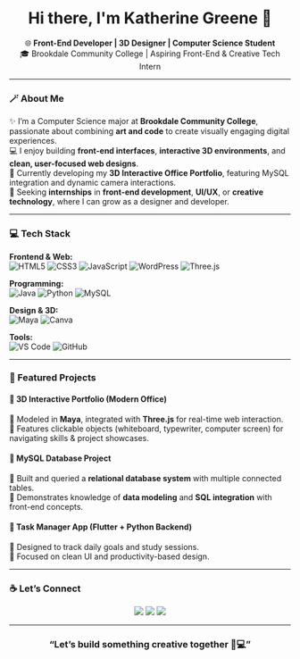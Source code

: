 <!-- 🌌 Katherine Greene | Front-End Developer & Creative Technologist -->

<h1 align="center">Hi there, I'm Katherine Greene 👋</h1>

<p align="center">
  🌐 <b>Front-End Developer | 3D Designer | Computer Science Student</b> <br>
  🎓 Brookdale Community College | Aspiring Front-End & Creative Tech Intern
</p>

---

### 🪄 About Me  
✨ I’m a Computer Science major at **Brookdale Community College**, passionate about combining **art and code** to create visually engaging digital experiences.  
💻 I enjoy building **front-end interfaces**, **interactive 3D environments**, and **clean, user-focused web designs**.  
🚀 Currently developing my **3D Interactive Office Portfolio**, featuring MySQL integration and dynamic camera interactions.  
🎯 Seeking **internships** in **front-end development**, **UI/UX**, or **creative technology**, where I can grow as a designer and developer.  

---

### 💻 Tech Stack  

**Frontend & Web:**  
![HTML5](https://img.shields.io/badge/HTML5-E34F26?style=for-the-badge&logo=html5&logoColor=white)
![CSS3](https://img.shields.io/badge/CSS3-1572B6?style=for-the-badge&logo=css3&logoColor=white)
![JavaScript](https://img.shields.io/badge/JavaScript-F7DF1E?style=for-the-badge&logo=javascript&logoColor=black)
![WordPress](https://img.shields.io/badge/WordPress-21759B?style=for-the-badge&logo=wordpress&logoColor=white)
![Three.js](https://img.shields.io/badge/Three.js-000000?style=for-the-badge&logo=three.js&logoColor=white)

**Programming:**  
![Java](https://img.shields.io/badge/Java-ED8B00?style=for-the-badge&logo=openjdk&logoColor=white)
![Python](https://img.shields.io/badge/Python-3776AB?style=for-the-badge&logo=python&logoColor=white)
![MySQL](https://img.shields.io/badge/MySQL-005C84?style=for-the-badge&logo=mysql&logoColor=white)

**Design & 3D:**  
![Maya](https://img.shields.io/badge/Maya-00B0FF?style=for-the-badge&logo=autodesk&logoColor=white)
![Canva](https://img.shields.io/badge/Canva-00C4CC?style=for-the-badge&logo=canva&logoColor=white)

**Tools:**  
![VS Code](https://img.shields.io/badge/VSCode-007ACC?style=for-the-badge&logo=visualstudiocode&logoColor=white)
![GitHub](https://img.shields.io/badge/GitHub-181717?style=for-the-badge&logo=github&logoColor=white)

---

### 🌟 Featured Projects  

#### 🏢 3D Interactive Portfolio (Modern Office)  
🔹 Modeled in **Maya**, integrated with **Three.js** for real-time web interaction.  
🔹 Features clickable objects (whiteboard, typewriter, computer screen) for navigating skills & project showcases.  

#### 💾 MySQL Database Project  
🔹 Built and queried a **relational database system** with multiple connected tables.  
🔹 Demonstrates knowledge of **data modeling** and **SQL integration** with front-end concepts.  

#### 📱 Task Manager App (Flutter + Python Backend)  
🔹 Designed to track daily goals and study sessions.  
🔹 Focused on clean UI and productivity-based design.  

---


### ☕ Let’s Connect  

<p align="center">
  <a href="mailto:YOUR_EMAIL@gmail.com"><img src="https://img.shields.io/badge/Gmail-D14836?style=for-the-badge&logo=gmail&logoColor=white"></a>
  <a href="https://linkedin.com/in/YOUR_LINKEDIN"><img src="https://img.shields.io/badge/LinkedIn-0077B5?style=for-the-badge&logo=linkedin&logoColor=white"></a>
  <a href="https://github.com/YOUR_GITHUB_USERNAME"><img src="https://img.shields.io/badge/GitHub-181717?style=for-the-badge&logo=github&logoColor=white"></a>
</p>

---

<h3 align="center">“Let’s build something creative together 🎨💻”</h3>
